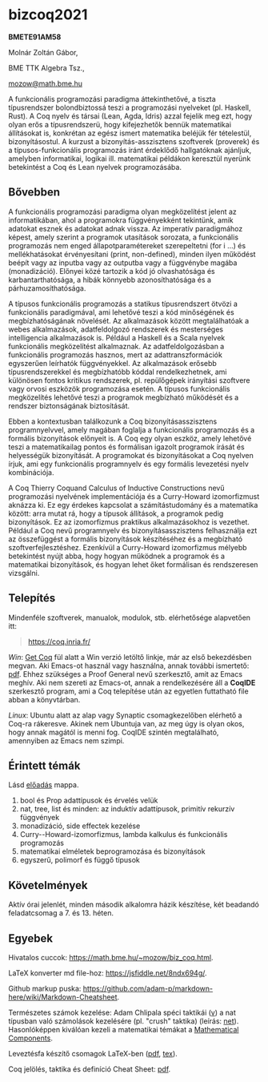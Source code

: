 # bizcoq2021

**BMETE91AM58**

Molnár Zoltán Gábor, 

BME TTK Algebra Tsz., 

mozow@math.bme.hu

A funkcionális programozási paradigma áttekinthetővé, a tiszta típusrendszer bolondbiztossá teszi a programozási nyelveket (pl. Haskell, Rust). A Coq nyelv és társai (Lean, Agda, Idris) azzal fejelik meg ezt, hogy olyan erős a típusrendszerü, hogy kifejezhetők bennük matematikai állításokat is, konkrétan az egész ismert matematika beléjük fér tételestül, bizonyításostul. A kurzust a bizonyítás-asszisztens szoftverek (proverek) és a típusos-funkcionális programozás iránt érdeklődő hallgatóknak ajánljuk, amelyben informatikai, logikai ill. matematikai példákon keresztül nyerünk betekintést a Coq és Lean nyelvek programozásába. 




## Bővebben

A funkcionális programozási paradigma olyan megközelítést jelent az informatikában, ahol a programokra függvényekként tekintünk, amik adatokat esznek és adatokat adnak vissza. Az imperatív paradigmához képest, amely szerint a programok utasítások sorozata, a funkcionális programozás nem enged állapotparamétereket szerepeltetni (for i ...) és mellékhatásokat érvényesítani (print, non-defined), minden ilyen működést beépít vagy az inputba vagy az outputba vagy a függvénybe magába (monadizáció). Előnyei közé tartozik a kód jó olvashatósága és karbantarthatósága, a hibák könnyebb azonosíthatósága és a párhuzamosíthatósága.

A típusos funkcionális programozás a statikus típusrendszert ötvözi a funkcionális paradigmával, ami lehetővé teszi a kód minőségének és megbízhatóságának növelését. Az alkalmazások között megtalálhatóak a webes alkalmazások, adatfeldolgozó rendszerek és mesterséges intelligencia alkalmazások is. Például a Haskell és a Scala nyelvek funkcionális megközelítést alkalmaznak. Az adatfeldolgozásban a funkcionális programozás hasznos, mert az adattranszformációk egyszerűen leírhatók függvényekkel. Az alkalmazások erősebb típusrendszerekkel és megbízhatóbb kóddal rendelkezhetnek, ami különösen fontos kritikus rendszerek, pl. repülőgépek irányítási szoftvere vagy orvosi eszközök programozása esetén. A típusos funkcionális megközelítés lehetővé teszi a programok megbízható működését és a rendszer biztonságának biztosítását.

Ebben a kontextusban találkozunk a Coq bizonyításasszisztens programnyelvvel, amely magában foglalja a funkcionális programozás és a formális bizonyítások előnyeit is. A Coq egy olyan eszköz, amely lehetővé teszi a matematikailag pontos és formálisan igazolt programok írását és helyességük bizonyítását. A programokat és bizonyításokat a Coq nyelven írjuk, ami egy funkcionális programnyelv és egy formális levezetési nyelv kombinációja.

A Coq Thierry Coquand Calculus of Inductive Constructions nevű programozási nyelvének implementációja és a Curry-Howard izomorfizmust aknázza ki. Ez egy érdekes kapcsolat a számítástudomány és a matematika között: arra mutat rá, hogy a típusok állítások, a programok pedig bizonyítások. Ez az izomorfizmus praktikus alkalmazásokhoz is vezethet. Például a Coq nevű programnyelv és bizonyításasszisztens felhasználja ezt az összefüggést a formális bizonyítások készítéséhez és a megbízható szoftverfejlesztéshez. Ezenkívül a Curry-Howard izomorfizmus mélyebb betekintést nyújt abba, hogy hogyan működnek a programok és a matematikai bizonyítások, és hogyan lehet őket formálisan és rendszeresen vizsgálni.

## Telepítés

Mindenféle szoftverek, manualok, modulok, stb. elérhetősége alapvetően itt:

> https://coq.inria.fr/

_Win_: [Get Coq](https://coq.inria.fr/download) fül alatt a Win verzió letöltő linkje, már az első bekezdésben megvan. Aki Emacs-ot használ vagy használna, annak további ismertető: [pdf](http://staff.ustc.edu.cn/~xyfeng/teaching/TOPL/reading/ProofGeneral.pdf). Ehhez szükséges a Proof General nevű szerkesztő, amit az Emacs meghív. Aki nem szereti az Emacs-ot, annak a rendelkezésére áll a **CoqIDE** szerkesztő program, ami a Coq telepítése után az egyetlen futtatható file abban a könyvtárban.

_Linux_: Ubuntu alatt az alap vagy Synaptic csomagkezelőben elérhető a Coq-ra rákeresve. Akinek nem Ubuntuja van, az meg úgy is olyan okos, hogy annak magától is menni fog. CoqIDE szintén megtalálható, amennyiben az Emacs nem szimpi.

## Érintett témák

<!--
1. óra leírása: [itt](eloadas/1_bevezetes/) és a [.v file](eloadas/1_bevezetes/bizcoq_1.v). (Tanult parancsok és taktikák: Definition, Show Proof, Check, Print, SerachAbout, "match ... with |", reflexivity, unfold ..., apply ..., exact, assumption.)

2. óra leírása: [itt](eloadas/2_bonyolultabb/) és a [.v file](eloadas/2_bonyolultabb/bizcoq_2.v). (Tanult parancsok és taktikák: Structure, "induction x, y; auto; right; discriminate.")

3. óra leírása: [itt](eloadas/3_fák_listák/) és a [.v file](eloadas/3_fák_listák/bizcoq_3.v). (Tanult parancsok és taktikák: Require Import Omega (meg minden), Fixpoint (azaz rekurzív definíció), induction x, simpl, congruence, rewrite IHx.) 
-->

Lásd  [előadás](eloadas) mappa.

1. bool és Prop adattípusok és érvelés velük
2. nat, tree, list és minden: az induktív adattípusok, primitív rekurzív függvények
3. monadizáció, side effectek kezelése
4. Curry--Howard-izomorfizmus, lambda kalkulus és funkcionális programozás
5. matematikai elméletek beprogramozása és bizonyítások
6. egyszerű, polimorf és függő típusok

## Követelmények
Aktív órai jelenlét, minden második alkalomra házik készítése, két beadandó feladatcsomag a 7. és 13. héten. 

## Egyebek

Hivatalos cuccok: https://math.bme.hu/~mozow/biz_coq.html.

LaTeX konverter md file-hoz: https://jsfiddle.net/8ndx694g/.

Github markup puska: https://github.com/adam-p/markdown-here/wiki/Markdown-Cheatsheet.

Természetes számok kezelése: Adam Chlipala spéci taktikái ([v](forrasok/CpdtTactics.v)) a nat típusban való számolások kezelésére (pl. "crush" taktika) (leírás: [net](http://adam.chlipala.net/cpdt/)). Hasonlóképpen kiválóan kezeli a matematikai témákat a [Mathematical Components](https://math-comp.github.io/). 

Leveztésfa készítő csomagok LaTeX-ben ([pdf](latex_sablon/levezetesfa.pdf), [tex](latex_sablon/levezetesfa.tex)).

Coq jelölés, taktika és definíció Cheat Sheet: [pdf](https://www.inf.ed.ac.uk/teaching/courses/tspl/cheatsheet.pdf).
